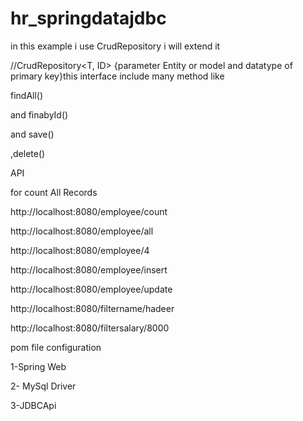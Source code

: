 # hr_springdatajdbc

in this example i use CrudRepository i will extend it 

//CrudRepository<T, ID> {parameter Entity or model and datatype of primary key}this interface include many method like

findAll()

and finabyId()

and save()

,delete()


API

for count All Records


http://localhost:8080/employee/count

http://localhost:8080/employee/all

http://localhost:8080/employee/4

http://localhost:8080/employee/insert

http://localhost:8080/employee/update

http://localhost:8080/filtername/hadeer

http://localhost:8080/filtersalary/8000



pom file configuration

1-Spring Web

2- MySql Driver

3-JDBCApi
